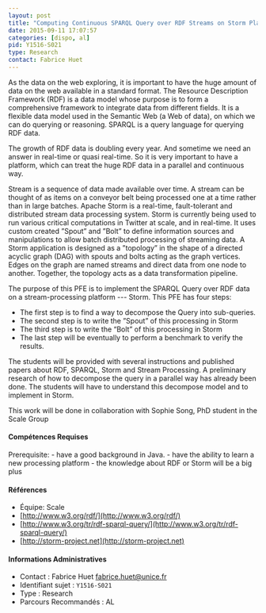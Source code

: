 ```yaml
---
layout: post
title: "Computing Continuous SPARQL Query over RDF Streams on Storm Platform"
date: 2015-09-11 17:07:57
categories: [dispo, al]
pid: Y1516-S021
type: Research
contact: Fabrice Huet
---
```

       
As the data on the web exploring, it is important to have the huge amount of data on the web available in a standard format. The Resource Description Framework (RDF) is a data model whose purpose is to form a comprehensive framework to integrate data from different fields. It is a flexible data model used in the Semantic Web (a Web of data), on which we can do querying or reasoning. SPARQL is a query language for querying RDF data.
 
The growth of RDF data is doubling every year. And sometime we need an answer in real-time or quasi real-time. So it is very important to have a platform, which can treat the huge RDF data in a parallel and continuous way.
 
Stream is a sequence of data made available over time. A stream can be thought of as items on a conveyor belt being processed one at a time rather than in large batches. Apache Storm is a real-time, fault-tolerant and distributed stream data processing system. Storm is currently being used to run various critical computations in Twitter at scale, and in real-time. It uses custom created ”Spout” and ”Bolt” to define information sources and manipulations to allow batch distributed processing of streaming data. A Storm application is designed as a ”topology” in the shape of a directed acyclic graph (DAG) with spouts and bolts acting as the graph vertices. Edges on the graph are named streams and direct data from one node to another. Together, the topology acts as a data transformation pipeline.
 
The purpose of this PFE is to implement the SPARQL Query over RDF data on a stream-processing platform --- Storm. This PFE has four steps:
-   The first step is to find a way to decompose the Query into sub-queries.
-   The second step is to write the ”Spout” of this processing in Storm
-   The third step is to write the “Bolt” of this processing in Storm
-   The last step will be eventually to perform a benchmark to verify the results.
 
The students will be provided with several instructions and published papers about RDF, SPARQL, Storm and Stream Processing. A preliminary research of how to decompose the query in a parallel way has already been done. The students will have to understand this decompose model and to implement in Storm.

This work will be done in collaboration with Sophie Song, PhD student in the Scale Group

#### Compétences Requises
Prerequisite:
    - have a good background in Java.
    - have the ability to learn a new processing platform
    - the knowledge about RDF or Storm will be a big plus


#### Références

  * Équipe: Scale
  * [http://www.w3.org/rdf/](http://www.w3.org/rdf/)
  * [http://www.w3.org/tr/rdf-sparql-query/](http://www.w3.org/tr/rdf-sparql-query/)
  * [http://storm-project.net](http://storm-project.net)

#### Informations Administratives
  * Contact : Fabrice Huet <fabrice.huet@unice.fr>
  * Identifiant sujet : `Y1516-S021`
  * Type : Research
  * Parcours Recommandés : AL
     